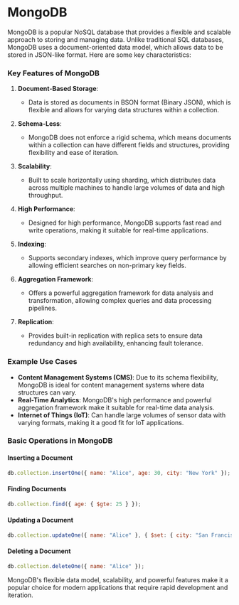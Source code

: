 # MongoDB

MongoDB is a popular NoSQL database that provides a flexible and scalable approach to storing and managing data. Unlike traditional SQL databases, MongoDB uses a document-oriented data model, which allows data to be stored in JSON-like format. Here are some key characteristics:

### Key Features of MongoDB

1. **Document-Based Storage**:
   - Data is stored as documents in BSON format (Binary JSON), which is flexible and allows for varying data structures within a collection.

2. **Schema-Less**:
   - MongoDB does not enforce a rigid schema, which means documents within a collection can have different fields and structures, providing flexibility and ease of iteration.

3. **Scalability**:
   - Built to scale horizontally using sharding, which distributes data across multiple machines to handle large volumes of data and high throughput.

4. **High Performance**:
   - Designed for high performance, MongoDB supports fast read and write operations, making it suitable for real-time applications.

5. **Indexing**:
   - Supports secondary indexes, which improve query performance by allowing efficient searches on non-primary key fields.

6. **Aggregation Framework**:
   - Offers a powerful aggregation framework for data analysis and transformation, allowing complex queries and data processing pipelines.

7. **Replication**:
   - Provides built-in replication with replica sets to ensure data redundancy and high availability, enhancing fault tolerance.

### Example Use Cases
- **Content Management Systems (CMS)**: Due to its schema flexibility, MongoDB is ideal for content management systems where data structures can vary.
- **Real-Time Analytics**: MongoDB's high performance and powerful aggregation framework make it suitable for real-time data analysis.
- **Internet of Things (IoT)**: Can handle large volumes of sensor data with varying formats, making it a good fit for IoT applications.

### Basic Operations in MongoDB

#### Inserting a Document
```javascript
db.collection.insertOne({ name: "Alice", age: 30, city: "New York" });
```

#### Finding Documents
```javascript
db.collection.find({ age: { $gte: 25 } });
```

#### Updating a Document
```javascript
db.collection.updateOne({ name: "Alice" }, { $set: { city: "San Francisco" } });
```

#### Deleting a Document
```javascript
db.collection.deleteOne({ name: "Alice" });
```

MongoDB's flexible data model, scalability, and powerful features make it a popular choice for modern applications that require rapid development and iteration.
